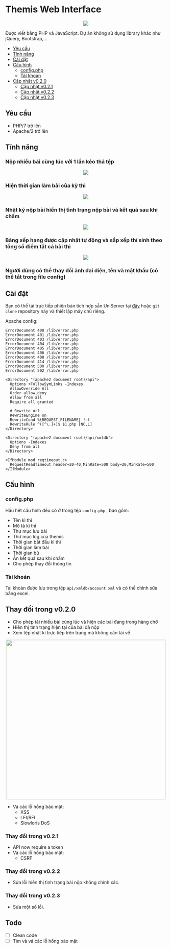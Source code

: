 # Themis Web Interface

<p align="center">
  <img src="https://lh3.googleusercontent.com/GGuTHy37pp8qJTtirJQL-jQw4GHlsKfCTAt8_NHsmy3jTquS3AYcODCvEXvYH1hBz6Wm43NV__l6zTsAX9izIeiOe_aysK-LKYBtHZce5j5mkMp-yqfm270_NEmVLqoZLmn7pbpCPw=w2400">
</p>

Được viết bằng PHP và JavaScript. Dự án không sử dụng library khác như jQuery, Bootstrap,...

- [Yêu cầu](#yêu-cầu)
- [Tính năng](#yính-năng)
- [Cài đặt](#cài-đặt)
- [Cấu hình](#cấu-hình)
  - [config.php](#config.php)
  - [Tài khoản](#tài-khoản)
- [Cập nhật v0.2.0](#thay-đổi-trong-v0.2.0)
  - [Cập nhật v0.2.1](#thay-đổi-trong-v0.2.1)
  - [Cập nhật v0.2.2](#thay-đổi-trong-v0.2.2)
  - [Cập nhật v0.2.3](#thay-đổi-trong-v0.2.3)

## Yêu cầu
- PHP/7 trở lên
- Apache/2 trở lên

## Tính năng
### Nộp nhiều bài cùng lúc với 1 lần kéo thả tệp

<p align="center"><img src="https://lh3.googleusercontent.com/K4qASNz9XrcPx6LvGQzoKzq5ypenBTL9LmhKvENALO08O3t1XyNrvo4DT5W1iBzQAEi1mtkn6g9JrgADa12aw2DTMY5a_2989wNrq0D37s6BsEI5GwR8QBZ_N_Y91rgzx1VYYFQbTg=w2400"></p>

### Hiện thời gian làm bài của kỳ thi

<p align="center"><img src="https://lh3.googleusercontent.com/nWQj7AcZSnGXrquFEPTgtDDaylu70aRXy_hrcIv1WUtjDvUlpI7BVDibCTbJ4gktebBoKA5uulDjYW_Jn3HQ1sP6l8tc4KpL0cBGpN5wy4KLN8kqYgyeLZPRanOWIt5chfrLWqDuWw=w2400"></p>

### Nhật ký nộp bài hiển thị tình trạng nộp bài và kết quả sau khi chấm

<p align="center"><img src="https://lh3.googleusercontent.com/l_W7bR4g31DmM38foYihj7UfgGJ0dquxveTO2DDKDT4E3SROfM4ZnAjKQgw50bX51yxGJQijH4aEYowxMDjZOUoKxC5dgDEyWNoyUuiQUjhYOX5FnC1fonDM_xHBHCOO8N3RuLxCAQ=w2400">

### Bảng xếp hạng được cập nhật tự động và sắp xếp thí sinh theo tổng số điểm tất cả bài thi

<p align="center"><img src="https://lh3.googleusercontent.com/6pyA8354I1jpCOXyreTGZ_-CFna3AOeI6Ar7E11EhpatMUCX85aZkJtIqhF3NN6mTctImoeYdjXhCAkEWOWRTTfy44emkHtyCbzMFVKecdqjaaKkdR92NSaIP-boE-eoasKhdgVx5w=w2400">

### Người dùng có thể thay đổi ảnh đại diện, tên và mật khẩu (có thể tắt trong file config)

## Cài đặt
Bạn có thể tải trực tiếp phiên bản tích hợp sẵn UniServer tại [đây](https://github.com/belivipro9x99/themis-webinterface/releases/) hoặc ```git clone``` repository này và thiết lập máy chủ riêng.

Apache config:
```
ErrorDocument 400 /lib/error.php
ErrorDocument 401 /lib/error.php
ErrorDocument 403 /lib/error.php
ErrorDocument 404 /lib/error.php
ErrorDocument 405 /lib/error.php
ErrorDocument 406 /lib/error.php
ErrorDocument 408 /lib/error.php
ErrorDocument 414 /lib/error.php
ErrorDocument 500 /lib/error.php
ErrorDocument 502 /lib/error.php

<Directory "(apache2 document root)/api">
  Options +FollowSymLinks -Indexes
  AllowOverride All
  Order allow,deny
  Allow from all
  Require all granted

  # Rewrite url
  RewriteEngine on
  RewriteCond %{REQUEST_FILENAME} !-f
  RewriteRule ^([^\.]+)$ $1.php [NC,L]
</Directory>

<Directory "(apache2 document root)/api/xmldb">
  Options -Indexes
  Deny from all
</Directory>

<IfModule mod_reqtimeout.c>
  RequestReadTimeout header=20-40,MinRate=500 body=20,MinRate=500
</IfModule>
```

## Cấu hình

### config.php

Hầu hết cấu hình đều có ở trong tệp ```config.php``` , bao gồm:
* Tên kì thi
* Mô tả kì thi
* Thư mục lưu bài
* Thư mục log của themis
* Thời gian bắt đầu kì thi
* Thời gian làm bài
* Thời gian bù
* Ẩn kết quả sau khi chấm
* Cho phép thay đổi thông tin

### Tài khoản

Tài khoản được lưu trong tệp ```api/xmldb/account.xml``` và có thể chỉnh sửa bằng excel.

## Thay đổi trong v0.2.0

* Cho phép tải nhiều bài cùng lúc và hiện các bài đang trong hàng chờ
* Hiển thị tình trạng hiện tại của bài đã nộp
* Xem tệp nhật kí trực tiếp trên trang mà không cần tải về

<p align="center"><img width="500px" src="https://lh3.googleusercontent.com/QQhIMvi7V8PTzXz_C-r6TZ21LgK73hTVUtX9VXgCoqWXkSZJVPRbJJPHug24Fce9nHY_a7ZXBpglli4cOdnlJ2vHKdwvNllMoHIDd-ZcwDaWR6PMCjjVewON1oqPt9CSlPgf1__joQ=w2400">

* Vá các lỗ hổng bảo mật:
  * XSS
  * LFI/RFI
  * Slowloris DoS

### Thay đổi trong v0.2.1

* API now require a token
* Vá các lỗ hổng bảo mật:
  * CSRF

### Thay đổi trong v0.2.2

* Sửa lỗi hiển thị tình trạng bài nộp không chính xác.

### Thay đổi trong v0.2.3

* Sửa một số lỗi.


## Todo

- [ ] Clean code
- [ ] Tìm và vá các lỗ hổng bào mật
